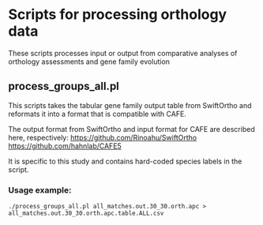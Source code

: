 # Scripts for processing orthology data

These scripts processes input or output from comparative analyses of orthology assessments and gene family evolution

## process_groups_all.pl

This scripts takes the tabular gene family output table from SwiftOrtho and reformats it into a format that is compatible with CAFE.

The output format from SwiftOrtho and input format for CAFE are described here, respectively:
https://github.com/Rinoahu/SwiftOrtho
https://github.com/hahnlab/CAFE5

It is specific to this study and contains hard-coded species labels in the script.

### Usage example:

    ./process_groups_all.pl all_matches.out.30_30.orth.apc > all_matches.out.30_30.orth.apc.table.ALL.csv
